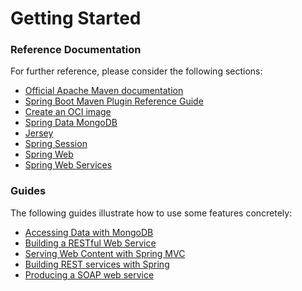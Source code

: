 # Getting Started

### Reference Documentation
For further reference, please consider the following sections:

* [Official Apache Maven documentation](https://maven.apache.org/guides/index.html)
* [Spring Boot Maven Plugin Reference Guide](https://docs.spring.io/spring-boot/docs/2.6.7/maven-plugin/reference/html/)
* [Create an OCI image](https://docs.spring.io/spring-boot/docs/2.6.7/maven-plugin/reference/html/#build-image)
* [Spring Data MongoDB](https://docs.spring.io/spring-boot/docs/2.6.7/reference/htmlsingle/#boot-features-mongodb)
* [Jersey](https://docs.spring.io/spring-boot/docs/2.6.7/reference/htmlsingle/#boot-features-jersey)
* [Spring Session](https://docs.spring.io/spring-session/reference/)
* [Spring Web](https://docs.spring.io/spring-boot/docs/2.6.7/reference/htmlsingle/#boot-features-developing-web-applications)
* [Spring Web Services](https://docs.spring.io/spring-boot/docs/2.6.7/reference/htmlsingle/#boot-features-webservices)

### Guides
The following guides illustrate how to use some features concretely:

* [Accessing Data with MongoDB](https://spring.io/guides/gs/accessing-data-mongodb/)
* [Building a RESTful Web Service](https://spring.io/guides/gs/rest-service/)
* [Serving Web Content with Spring MVC](https://spring.io/guides/gs/serving-web-content/)
* [Building REST services with Spring](https://spring.io/guides/tutorials/bookmarks/)
* [Producing a SOAP web service](https://spring.io/guides/gs/producing-web-service/)


